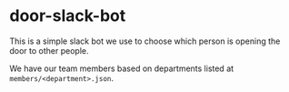 # door-slack-bot

This is a simple slack bot we use to choose which person is opening the door to other people.

We have our team members based on departments listed at `members/<department>.json`.
